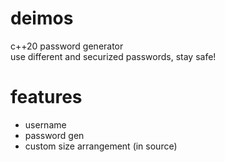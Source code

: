 # deimos
c++20 password generator <br>
use different and securized passwords, stay safe!

# features
- username
- password gen
- custom size arrangement (in source)

